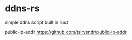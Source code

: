 # ddns-rs
simple ddns script built in rust



public-ip-addr
https://github.com/tsirysndr/public-ip-addr
